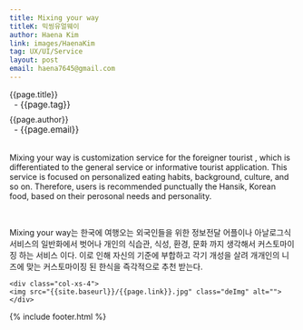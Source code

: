```yaml
---
title: Mixing your way
titleK: 믹씽유얼웨이
author: Haena Kim
link: images/HaenaKim
tag: UX/UI/Service
layout: post
email: haena7645@gmail.com
---	
```


<div class="container">

<div class="deDep">
{{page.title}}<br>
<p style="font-size:15px; margin:0px; padding:0px 0px 0px 8px; margin:0px 0px 8px 0px;">- {{page.tag}}</p>
{{page.author}}<br>
<p style="font-size:15px; margin:0px; padding:0px 0px 0px 8px;">- {{page.email}}</p>
</div>

<br>

<div class="det lato">



Mixing your way is customization service for the foreigner tourist , which is differentiated to the general service or informative tourist application. This service is focused on personalized eating habits, background, culture, and so on. Therefore, users is recommended punctually the Hansik, Korean food, based on their perosonal needs and personality.



</div>

<br>

<div class="noto">

Mixing your way는 한국에 여행오는 외국인들을 위한 정보전달 어플이나 아날로그식 서비스의 일반화에서 벗어나 개인의 식습관, 식성, 환경, 문화 까지 생각해서 커스토마이징 하는 서비스 이다. 이로 인해 자신의 기준에 부합하고 각기 개성을 살려 개개인의 니즈에 맞는 커스토마이징 된 한식을 즉각적으로 추천 받는다.



</div>

<div class="row noto">
	
	<div class="col-xs-4">
	<img src="{{site.baseurl}}/{{page.link}}.jpg" class="deImg" alt=""></div>
	
</div>

	

</div> 

{% include footer.html %}